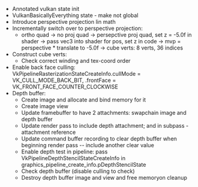 - Annotated vulkan state init
- VulkanBasicallyEverything state - make not global
- Introduce perspective projection lin math
- Incrementally switch over to perspective projection:
    - ortho quad -> no proj quad
    -> persepctive proj quad, set z = -5.0f in shader
    -> pass vec3 into shader for pos, set z in code
    -> mvp = perspective * translate to -5.0f
    -> cube verts: 8 verts, 36 indices
- Construct cube verts:
    - Check correct winding and tex-coord order
- Enable back face culling: VkPipelineRasterizationStateCreateInfo.cullMode = VK_CULL_MODE_BACK_BIT, .frontFace = VK_FRONT_FACE_COUNTER_CLOCKWISE
- Depth buffer:
    - Create image and allocate and bind memory for it
    - Create image view
    - Update framebuffer to have 2 attachments: swapchain image and depth buffer
    - Update render pass to include depth attachment; and in subpass - attachment reference
    - Update command buffer recording to clear depth buffer when beginning render pass -- include another clear value
    - Enable depth test in pipeline: pass VkPipelineDepthStencilStateCreateInfo in graphics_pipeline_create_info.pDepthStencilState
    - Check depth buffer (disable culling to check)
    - Destroy depth buffer image and view and free memoryon cleanup
